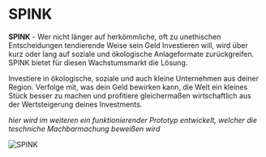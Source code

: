 # SPINK

**SPINK** -  Wer nicht länger auf herkömmliche, oft zu unethischen Entscheidungen tendierende Weise sein Geld Investieren will, wird über kurz oder lang auf soziale und ökologische Anlageformate zurückgreifen. SPINK bietet für diesen Wachstumsmarkt die Lösung.

Investiere in ökologische, soziale und auch kleine Unternehmen aus deiner Region. Verfolge mit, was dein Geld bewirken kann, die Welt ein kleines Stück besser zu machen  und profitiere gleichermaßen wirtschaftlich aus der Wertsteigerung deines Investments.

_hier wird im weiteren ein funktionierender Prototyp entwickelt, welcher die teschniche Machbarmachung beweißen wird_

![SPINK](https://github.com/alfred-delp-schule/spink/edit/main/SpinkLogoSchatten.png)
